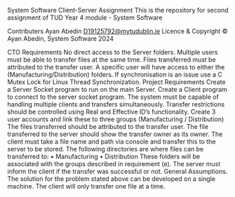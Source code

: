 System Software Client-Server Assignment
This is the repository for second assignment of TUD Year 4 module - System Software

Contributers
Ayan Abedin D19125792@mytudublin.ie
Licence & Copyright
© Ayan Abedin, System Software 2024

CTO Requirements
No direct access to the Server folders.
Multiple users must be able to transfer files at the same time.
Files transferred must be attributed to the transfer user.
A specific user will have access to either the (Manufacturing/Distribution) folders.
If synchronisation is an issue use a C Mutex Lock for Linux Thread Synchronization.
Project Requirements
Create a Server Socket program to run on the main Server.
Create a Client program to connect to the server socket program.
The system must be capable of handling multiple clients and transfers simultaneously.
Transfer restrictions should be controlled using Real and Effective ID’s functionality.
Create 3 user accounts and link these to three groups (Manufacturing / Distribution)
The files transferred should be attributed to the transfer user. The file transferred to the server should show the transfer owner as its owner.
The client must take a file name and path via console and transfer this to the server to be stored. The following directories are where files can be transferred to: • Manufacturing • Distribution These folders will be associated with the groups described in requirement (e).
The server must inform the client if the transfer was successful or not.
General Assumptions.
The solution for the problem stated above can be developed on a single machine.
The client will only transfer one file at a time.
